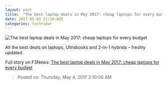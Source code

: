 ```yaml
---
layout: post
title:  "The best laptop deals in May 2017: cheap laptops for every budget"
date: 2017-05-03 21:10:00Z
categories: techradar
---
```


![The best laptop deals in May 2017: cheap laptops for every budget](http://cdn.mos.cms.futurecdn.net/56166cc33115642046e1db89e171bd49-1200-80.jpg)

All the best deals on laptops, Ultrabooks and 2-in-1 hybrids – freshly updated.


Full story on F3News: [The best laptop deals in May 2017: cheap laptops for every budget](http://www.f3nws.com/n/4JnsfG)

> Posted on: Thursday, May 4, 2017 2:10:00 AM
